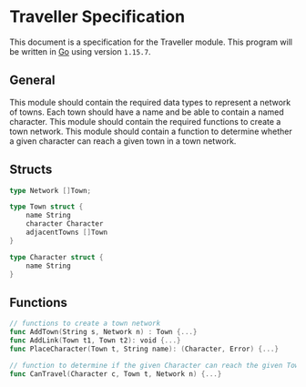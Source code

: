 # Traveller Specification

This document is a specification for the Traveller module. This program will be written in [Go](https://golang.org/) using version `1.15.7`.

## General

This module should contain the required data types to represent a network of towns. Each town should have a name and be able to contain a named character. This module should contain the required functions to create a town network. This module should contain a function to determine whether a given character can reach a given town in a town network.

## Structs

```Go
type Network []Town;

type Town struct {
	name String
	character Character
	adjacentTowns []Town
}

type Character struct {
	name String
}
```

## Functions

```Go
// functions to create a town network
func AddTown(String s, Network n) : Town {...}
func AddLink(Town t1, Town t2): void {...}
func PlaceCharacter(Town t, String name): (Character, Error) {...}

// function to determine if the given Character can reach the given Town in the given Network
func CanTravel(Character c, Town t, Network n) {...}
```
